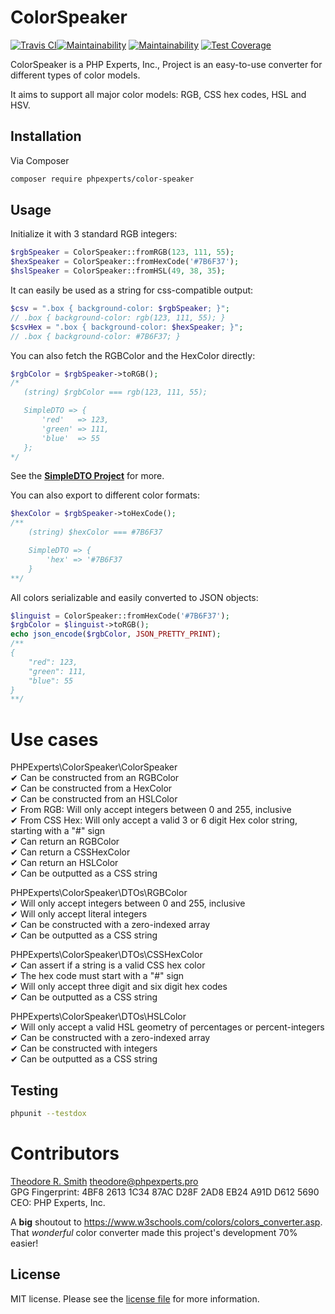 # ColorSpeaker

[![Travis CI](https://travis-ci.org/phpexpertsinc/ColorSpeaker.svg?branch=master)](https://travis-ci.org/phpexpertsinc/ColorSpeaker)[![Maintainability](https://api.codeclimate.com/v1/badges/503cba0c53eb262c947a/maintainability)](https://codeclimate.com/github/phpexpertsinc/SimpleDTO/maintainability)
[![Maintainability](https://api.codeclimate.com/v1/badges/1dff9e08f54516c41e4d/maintainability)](https://codeclimate.com/github/phpexpertsinc/ColorSpeaker/maintainability)
[![Test Coverage](https://api.codeclimate.com/v1/badges/1dff9e08f54516c41e4d/test_coverage)](https://codeclimate.com/github/phpexpertsinc/ColorSpeaker/test_coverage)

ColorSpeaker is a PHP Experts, Inc., Project is an easy-to-use converter for different types of color models.

It aims to support all major color models: RGB, CSS hex codes, HSL and HSV.

## Installation

Via Composer

```bash
composer require phpexperts/color-speaker
```

## Usage

Initialize it with 3 standard RGB integers:
```php
$rgbSpeaker = ColorSpeaker::fromRGB(123, 111, 55);
$hexSpeaker = ColorSpeaker::fromHexCode('#7B6F37');
$hslSpeaker = ColorSpeaker::fromHSL(49, 38, 35);
```
It can easily be used as a string for css-compatible output:
```php
$csv = ".box { background-color: $rgbSpeaker; }";
// .box { background-color: rgb(123, 111, 55); }
$csvHex = ".box { background-color: $hexSpeaker; }";
// .box { background-color: #7B6F37; }
```
You can also fetch the RGBColor and the HexColor directly:
```php
$rgbColor = $rgbSpeaker->toRGB();
/*
   (string) $rgbColor === rgb(123, 111, 55);

   SimpleDTO => {
       'red'   => 123,
       'green' => 111,
       'blue'  => 55
   };
*/
```

See the [**SimpleDTO Project**](https://github.com/phpexpertsinc/simple-dto) for more.

You can also export to different color formats:
```php
$hexColor = $rgbSpeaker->toHexCode();
/**
    (string) $hexColor === #7B6F37

    SimpleDTO => {
        'hex' => '#7B6F37
    }
**/
```

All colors serializable and easily converted to JSON objects:

```php
$linguist = ColorSpeaker::fromHexCode('#7B6F37');
$rgbColor = $linguist->toRGB();
echo json_encode($rgbColor, JSON_PRETTY_PRINT);
/**
{
    "red": 123,
    "green": 111,
    "blue": 55
}
**/
```

# Use cases

PHPExperts\ColorSpeaker\ColorSpeaker  
 ✔ Can be constructed from an RGBColor  
 ✔ Can be constructed from a HexColor  
 ✔ Can be constructed from an HSLColor  
 ✔ From RGB: Will only accept integers between 0 and 255, inclusive  
 ✔ From CSS Hex: Will only accept a valid 3 or 6 digit Hex color string, 
   starting with a "#" sign  
 ✔ Can return an RGBColor  
 ✔ Can return a CSSHexColor  
 ✔ Can return an HSLColor  
 ✔ Can be outputted as a CSS string  

PHPExperts\ColorSpeaker\DTOs\RGBColor  
 ✔ Will only accept integers between 0 and 255, inclusive  
 ✔ Will only accept literal integers  
 ✔ Can be constructed with a zero-indexed array  
 ✔ Can be outputted as a CSS string  

PHPExperts\ColorSpeaker\DTOs\CSSHexColor  
 ✔ Can assert if a string is a valid CSS hex color  
 ✔ The hex code must start with a "#" sign  
 ✔ Will only accept three digit and six digit hex codes  
 ✔ Can be outputted as a CSS string  

PHPExperts\ColorSpeaker\DTOs\HSLColor  
 ✔ Will only accept a valid HSL geometry of percentages or percent-integers  
 ✔ Can be constructed with a zero-indexed array  
 ✔ Can be constructed with integers  
 ✔ Can be outputted as a CSS string  

## Testing

```bash
phpunit --testdox
```

# Contributors

[Theodore R. Smith](https://www.phpexperts.pro/]) <theodore@phpexperts.pro>  
GPG Fingerprint: 4BF8 2613 1C34 87AC D28F  2AD8 EB24 A91D D612 5690  
CEO: PHP Experts, Inc.

A **big** shoutout to https://www.w3schools.com/colors/colors_converter.asp.
That *wonderful* color converter made this project's development 70% easier!

## License

MIT license. Please see the [license file](LICENSE) for more information.
